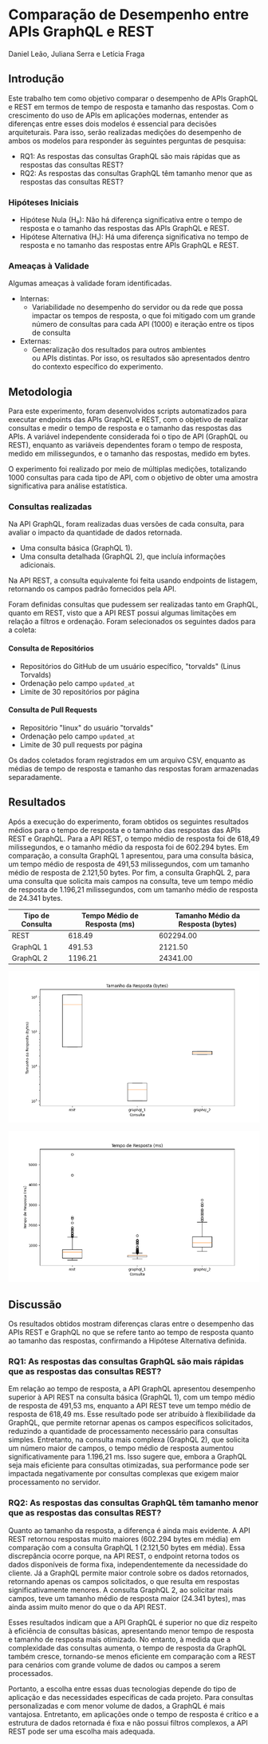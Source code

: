 # Comparação de Desempenho entre APIs GraphQL e REST

Daniel Leão, Juliana Serra e Letícia Fraga

## Introdução

Este trabalho tem como objetivo comparar o desempenho de APIs GraphQL e REST em termos de tempo de resposta e tamanho das respostas. Com o crescimento do uso de APIs em aplicações modernas, entender as diferenças entre esses dois modelos é essencial para decisões arquiteturais. Para isso, serão realizadas medições do desempenho de ambos os modelos para responder às seguintes perguntas de pesquisa:

-   RQ1: As respostas das consultas GraphQL são mais rápidas que as respostas das consultas REST?
-   RQ2: As respostas das consultas GraphQL têm tamanho menor que as respostas das consultas REST?

### Hipóteses Iniciais

-   Hipótese Nula (H₀): Não há diferença significativa entre o tempo de resposta e o tamanho das respostas das APIs GraphQL e REST.
-   Hipótese Alternativa (H₁): Há uma diferença significativa no tempo de resposta e no tamanho das respostas entre APIs GraphQL e REST.

### Ameaças à Validade

Algumas ameaças à validade foram identificadas.

-   Internas:
    -   Variabilidade no desempenho do servidor ou da rede que possa impactar os tempos de resposta, o que foi mitigado com um grande número de consultas para cada API (1000) e iteração entre os tipos de consulta
-   Externas:
    -   Generalização dos resultados para outros ambientes ou APIs distintas. Por isso, os resultados são apresentados dentro do contexto específico do experimento.

## Metodologia

Para este experimento, foram desenvolvidos scripts automatizados para executar endpoints das APIs GraphQL e REST, com o objetivo de realizar consultas e medir o tempo de resposta e o tamanho das respostas das APIs. A variável independente considerada foi o tipo de API (GraphQL ou REST), enquanto as variáveis dependentes foram o tempo de resposta, medido em milissegundos, e o tamanho das respostas, medido em bytes.

O experimento foi realizado por meio de múltiplas medições, totalizando 1000 consultas para cada tipo de API, com o objetivo de obter uma amostra significativa para análise estatística.

### Consultas realizadas

Na API GraphQL, foram realizadas duas versões de cada consulta, para avaliar o impacto da quantidade de dados retornada.

-   Uma consulta básica (GraphQL 1).
-   Uma consulta detalhada (GraphQL 2), que incluía informações adicionais.

Na API REST, a consulta equivalente foi feita usando endpoints de listagem, retornando os campos padrão fornecidos pela API.

Foram definidas consultas que pudessem ser realizadas tanto em GraphQL, quanto em REST, visto que a API REST possui algumas limitações em relação a filtros e ordenação. Foram selecionados os seguintes dados para a coleta:

#### Consulta de Repositórios

-   Repositórios do GitHub de um usuário específico, "torvalds" (Linus Torvalds)
-   Ordenação pelo campo `updated_at`
-   Limite de 30 repositórios por página

#### Consulta de Pull Requests

-   Repositório "linux" do usuário "torvalds"
-   Ordenação pelo campo `updated_at`
-   Limite de 30 pull requests por página

Os dados coletados foram registrados em um arquivo CSV, enquanto as médias de tempo de resposta e tamanho das respostas foram armazenadas separadamente.

## Resultados

Após a execução do experimento, foram obtidos os seguintes resultados médios para o tempo de resposta e o tamanho das respostas das APIs REST e GraphQL. Para a API REST, o tempo médio de resposta foi de 618,49 milissegundos, e o tamanho médio da resposta foi de 602.294 bytes. Em comparação, a consulta GraphQL 1 apresentou, para uma consulta básica, um tempo médio de resposta de 491,53 milissegundos, com um tamanho médio de resposta de 2.121,50 bytes. Por fim, a consulta GraphQL 2, para uma consulta que solicita mais campos na consulta, teve um tempo médio de resposta de 1.196,21 milissegundos, com um tamanho médio de resposta de 24.341 bytes.

| Tipo de Consulta | Tempo Médio de Resposta (ms) | Tamanho Médio da Resposta (bytes) |
| ---------------- | ---------------------------- | --------------------------------- |
| REST             | 618.49                       | 602294.00                         |
| GraphQL 1        | 491.53                       | 2121.50                           |
| GraphQL 2        | 1196.21                      | 24341.00                          |

![Tamanho da Resposta (bytes) por tipo de consulta](./plot/size_boxplot.png)

![Tempo de Resposta (ms) por tipo de consulta](./plot/time_boxplot.png)

## Discussão

Os resultados obtidos mostram diferenças claras entre o desempenho das APIs REST e GraphQL no que se refere tanto ao tempo de resposta quanto ao tamanho das respostas, confirmando a  Hipótese Alternativa definida.

### RQ1: As respostas das consultas GraphQL são mais rápidas que as respostas das consultas REST?

Em relação ao tempo de resposta, a API GraphQL apresentou desempenho superior à API REST na consulta básica (GraphQL 1), com um tempo médio de resposta de 491,53 ms, enquanto a API REST teve um tempo médio de resposta de 618,49 ms. Esse resultado pode ser atribuído à flexibilidade da GraphQL, que permite retornar apenas os campos específicos solicitados, reduzindo a quantidade de processamento necessário para consultas simples. Entretanto, na consulta mais complexa (GraphQL 2), que solicita um número maior de campos, o tempo médio de resposta aumentou significativamente para 1.196,21 ms. Isso sugere que, embora a GraphQL seja mais eficiente para consultas otimizadas, sua performance pode ser impactada negativamente por consultas complexas que exigem maior processamento no servidor.

### RQ2: As respostas das consultas GraphQL têm tamanho menor que as respostas das consultas REST?

Quanto ao tamanho da resposta, a diferença é ainda mais evidente. A API REST retornou respostas muito maiores (602.294 bytes em média) em comparação com a consulta GraphQL 1 (2.121,50 bytes em média). Essa discrepância ocorre porque, na API REST, o endpoint retorna todos os dados disponíveis de forma fixa, independentemente da necessidade do cliente. Já a GraphQL permite maior controle sobre os dados retornados, retornando apenas os campos solicitados, o que resulta em respostas significativamente menores. A consulta GraphQL 2, ao solicitar mais campos, teve um tamanho médio de resposta maior (24.341 bytes), mas ainda assim muito menor do que o da API REST.

Esses resultados indicam que a API GraphQL é superior no que diz respeito à eficiência de consultas básicas, apresentando menor tempo de resposta e tamanho de resposta mais otimizado. No entanto, à medida que a complexidade das consultas aumenta, o tempo de resposta da GraphQL também cresce, tornando-se menos eficiente em comparação com a REST para cenários com grande volume de dados ou campos a serem processados.

Portanto, a escolha entre essas duas tecnologias depende do tipo de aplicação e das necessidades específicas de cada projeto. Para consultas personalizadas e com menor volume de dados, a GraphQL é mais vantajosa. Entretanto, em aplicações onde o tempo de resposta é crítico e a estrutura de dados retornada é fixa e não possui filtros complexos, a API REST pode ser uma escolha mais adequada.
